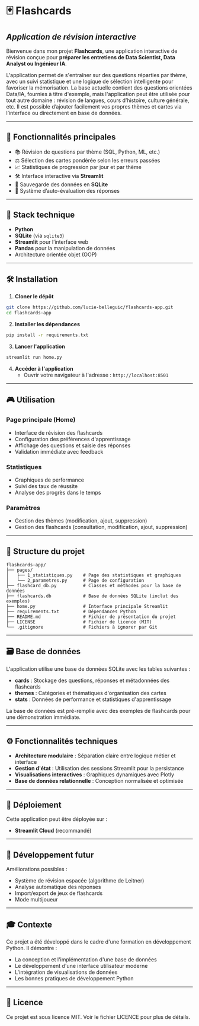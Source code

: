 # 🃏 **Flashcards**

## *Application de révision interactive*

Bienvenue dans mon projet **Flashcards**, une application interactive de révision conçue pour **préparer les entretiens de Data Scientist, Data Analyst ou Ingénieur IA**.

L'application permet de s'entraîner sur des questions réparties par thème, avec un suivi statistique et une logique de sélection intelligente pour favoriser la mémorisation.
La base actuelle contient des questions orientées Data/IA, fournies à titre d'exemple, mais l'application peut être utilisée pour tout autre domaine : révision de langues, cours d’histoire, culture générale, etc.
Il est possible d’ajouter facilement vos propres thèmes et cartes via l’interface ou directement en base de données.

---

## 🚀 Fonctionnalités principales

- 📚 Révision de questions par thème (SQL, Python, ML, etc.)
- ⚖️ Sélection des cartes pondérée selon les erreurs passées
- 📈 Statistiques de progression par jour et par thème
- 🛠️ Interface interactive via **Streamlit**
- 💾 Sauvegarde des données en **SQLite**
- 🧠 Système d’auto-évaluation des réponses

---

## 🧰 Stack technique

- **Python**
- **SQLite** (via `sqlite3`)
- **Streamlit** pour l’interface web
- **Pandas** pour la manipulation de données
- Architecture orientée objet (OOP)

---

## 🛠️ Installation

1. **Cloner le dépôt**

```bash
git clone https://github.com/lucie-belleguic/flashcards-app.git
cd flashcards-app
```

2. **Installer les dépendances**

```bash
pip install -r requirements.txt
```

3. **Lancer l'application**

```bash
streamlit run home.py
```

4. **Accéder à l'application**
   - Ouvrir votre navigateur à l'adresse : `http://localhost:8501`

---

## 🎮 Utilisation

### Page principale (Home)

- Interface de révision des flashcards
- Configuration des préférences d'apprentissage
- Affichage des questions et saisie des réponses
- Validation immédiate avec feedback

### Statistiques

- Graphiques de performance
- Suivi des taux de réussite
- Analyse des progrès dans le temps

### Paramètres

- Gestion des thèmes (modification, ajout, suppression)
- Gestion des flashcards (consultation, modification, ajout, suppression)

---

## 📁 Structure du projet

```
flashcards-app/
├── pages/
│   ├── 1_statistiques.py    # Page des statistiques et graphiques
│   └── 2_parametres.py      # Page de configuration
├── flashcard_db.py          # Classes et méthodes pour la base de données
├── flashcards.db            # Base de données SQLite (inclut des exemples)
├── home.py                  # Interface principale Streamlit
├── requirements.txt         # Dépendances Python
├── README.md                # Fichier de présentation du projet
├── LICENSE                  # Fichier de licence (MIT)
└── .gitignore               # Fichiers à ignorer par Git
```
---

## 🗃️ Base de données

L'application utilise une base de données SQLite avec les tables suivantes :

- **cards** : Stockage des questions, réponses et métadonnées des flashcards
- **themes** : Catégories et thématiques d'organisation des cartes
- **stats** : Données de performance et statistiques d'apprentissage

La base de données est pré-remplie avec des exemples de flashcards pour une démonstration immédiate.

---

## ⚙️ Fonctionnalités techniques

- **Architecture modulaire** : Séparation claire entre logique métier et interface
- **Gestion d'état** : Utilisation des sessions Streamlit pour la persistance
- **Visualisations interactives** : Graphiques dynamiques avec Plotly
- **Base de données relationnelle** : Conception normalisée et optimisée

---

## 🚀 Déploiement

Cette application peut être déployée sur :

- **Streamlit Cloud** (recommandé)

---

## 🔭 Développement futur

Améliorations possibles :
- Système de révision espacée (algorithme de Leitner)
- Analyse automatique des réponses
- Import/export de jeux de flashcards
- Mode multijoueur

---

## 🎓 Contexte

Ce projet a été développé dans le cadre d'une formation en développement Python. Il démontre :

- La conception et l'implémentation d'une base de données
- Le développement d'une interface utilisateur moderne
- L'intégration de visualisations de données
- Les bonnes pratiques de développement Python

---

## 📄 Licence

Ce projet est sous licence MIT. Voir le fichier LICENCE pour plus de détails.


